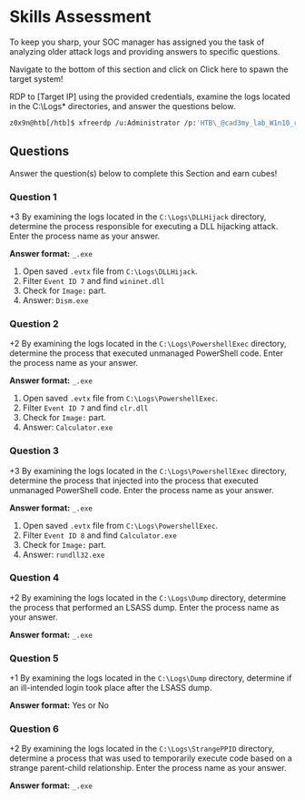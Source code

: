 # Skills Assessment

To keep you sharp, your SOC manager has assigned you the task of analyzing older attack logs and providing answers to specific questions.

Navigate to the bottom of this section and click on Click here to spawn the target system!

RDP to [Target IP] using the provided credentials, examine the logs located in the C:\Logs\* directories, and answer the questions below.

```bash
z0x9n@htb[/htb]$ xfreerdp /u:Administrator /p:'HTB\_@cad3my_lab_W1n10_r00t!@0' /v:[Target IP] /dynamic-resolution
```

## Questions

Answer the question(s) below to complete this Section and earn cubes!

### Question 1

+3 By examining the logs located in the `C:\Logs\DLLHijack` directory, determine the process responsible for executing a DLL hijacking attack. Enter the process name as your answer.

**Answer format:** `_.exe`

1. Open saved `.evtx` file from `C:\Logs\DLLHijack`.
2. Filter `Event ID 7` and find `wininet.dll`
3. Check for `Image:` part.
4. Answer: `Dism.exe`

### Question 2

+2 By examining the logs located in the `C:\Logs\PowershellExec` directory, determine the process that executed unmanaged PowerShell code. Enter the process name as your answer.

**Answer format:** `_.exe`

1. Open saved `.evtx` file from `C:\Logs\PowershellExec`.
2. Filter `Event ID 7` and find `clr.dll`
3. Check for `Image:` part.
4. Answer: `Calculator.exe`

### Question 3

+3 By examining the logs located in the `C:\Logs\PowershellExec` directory, determine the process that injected into the process that executed unmanaged PowerShell code. Enter the process name as your answer.

**Answer format:** `_.exe`

1. Open saved `.evtx` file from `C:\Logs\PowershellExec`.
2. Filter `Event ID 8` and find `Calculator.exe`
3. Check for `Image:` part.
4. Answer: `rundll32.exe`

### Question 4

+2 By examining the logs located in the `C:\Logs\Dump` directory, determine the process that performed an LSASS dump. Enter the process name as your answer.

**Answer format:** `_.exe`

### Question 5

+1 By examining the logs located in the `C:\Logs\Dump` directory, determine if an ill-intended login took place after the LSASS dump.

**Answer format:** Yes or No

### Question 6

+2 By examining the logs located in the `C:\Logs\StrangePPID` directory, determine a process that was used to temporarily execute code based on a strange parent-child relationship. Enter the process name as your answer.

**Answer format:** `_.exe`
